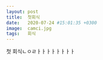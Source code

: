 ```yaml
---
layout: post
title:  첫회식
date:   2020-07-24 #15:01:35 +0300
image:  camci.jpg
tags:   회식
---
```


첫 회식ㄴㅇㄹㅏㅏㅏㅏㅏㅏㅏㅏ
